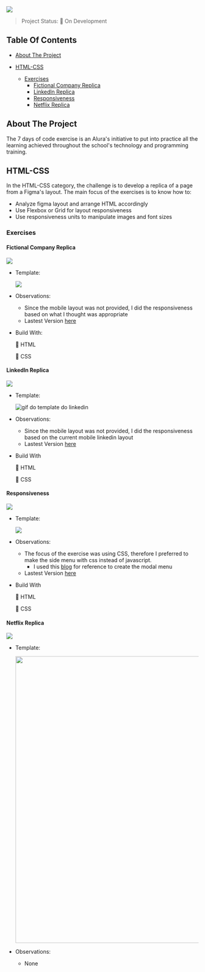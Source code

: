 <img src="https://imagizer.imageshack.com/img923/1364/tzXxMh.png">

> Project Status: :construction: On Development

## Table Of Contents
- [About The Project](#about-the-project)

- [HTML-CSS](#html-css)
  * [Exercises](#exercises)
    * [Fictional Company Replica](#fictional-company-replica)
    * [Linkedln Replica](#linkedln-replica)
    * [Responsiveness](#responsiveness)
    * [Netflix Replica](#netflix-replica)


## About The Project
The 7 days of code exercise is an Alura's initiative to put into practice all the learning achieved throughout the school's technology and programming training. 

## HTML-CSS
In the HTML-CSS category, the challenge is to develop a replica of a page from a Figma's layout.
The main focus of the exercises is to know how to:

* Analyze figma layout and arrange HTML accordingly
* Use Flexbox or Grid for layout responsiveness
* Use responsiveness units to manipulate images and font sizes

### Exercises

#### Fictional Company Replica
<img src="http://img.shields.io/static/v1?label=STATUS&message=Finished&color=GREEN&style=for-the-badge"/>

- Template:

  <img src="https://imagizer.imageshack.com/img924/4200/2wPC0r.gif">

- Observations:
  - Since the mobile layout was not provided, I did the responsiveness based on what I thought was appropriate
  - Lastest Version [here]()

- Build With:

    :small_blue_diamond: HTML

    :small_blue_diamond: CSS


#### Linkedln Replica
<img src="http://img.shields.io/static/v1?label=STATUS&message=Finished&color=GREEN&style=for-the-badge"/>

- Template:

  <img src="" alt="gif do template do linkedin">

- Observations:
  - Since the mobile layout was not provided, I did the responsiveness based on the current mobile linkedin layout 
  - Lastest Version [here](https://linkedin-replica.vercel.app)

- Build With

    :small_blue_diamond: HTML

    :small_blue_diamond: CSS
  
#### Responsiveness
<img src="http://img.shields.io/static/v1?label=STATUS&message=Finished&color=GREEN&style=for-the-badge"/>

- Template:

  <img src="https://imagizer.imageshack.com/img923/1466/KF1lX6.gif">

- Observations:
  - The focus of the exercise was using CSS, therefore I preferred to make the side menu with css instead of javascript. 
    - I used this [blog](http://lucasmaiaesilva.com.br/posts/criando-modal-simples-com-html-e-css/) for reference to create the modal menu
  - Lastest Version [here](https://responsiveness-ten.vercel.app/)

- Build With

    :small_blue_diamond: HTML

    :small_blue_diamond: CSS

  
#### Netflix Replica
<img src="http://img.shields.io/static/v1?label=STATUS&message=Not%20Started&color=red&style=for-the-badge"/>

- Template:

  <img src="" width=750>

- Observations:
  - None
  
  
